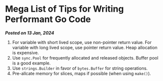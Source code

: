# Mega List of Tips for Writing Performant Go Code

**_Posted on 13 Jan, 2024_**

1. For variable with short lived scope, use non-pointer return value. For variable with long lived scope, use pointer return value. Heap allocation is expensive.
2. Use `sync.Pool` for frequently allocated and released objects. Buffer pool is a good example.
3. Use `strings.Builder` in favor of `bytes.Buffer` for string operations.
4. Pre-allcate memory for slices, maps if possible (when using `make()`).
